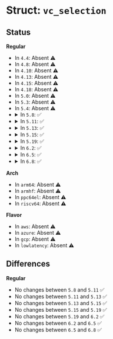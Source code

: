 # Struct: <code>vc_selection</code>

## Status
<b>Regular</b>
<ul>
<li>
In <code>4.4</code>: Absent ⚠️
</li>
<li>
In <code>4.8</code>: Absent ⚠️
</li>
<li>
In <code>4.10</code>: Absent ⚠️
</li>
<li>
In <code>4.13</code>: Absent ⚠️
</li>
<li>
In <code>4.15</code>: Absent ⚠️
</li>
<li>
In <code>4.18</code>: Absent ⚠️
</li>
<li>
In <code>5.0</code>: Absent ⚠️
</li>
<li>
In <code>5.3</code>: Absent ⚠️
</li>
<li>
In <code>5.4</code>: Absent ⚠️
</li>
<li>
<details>
<summary>In <code>5.8</code>: ✅</summary>

```c
struct vc_selection {
    struct mutex lock;
    struct vc_data *cons;
    char *buffer;
    unsigned int buf_len;
    volatile int start;
    int end;
};
```
</details>
</li>
<li>
<details>
<summary>In <code>5.11</code>: ✅</summary>

```c
struct vc_selection {
    struct mutex lock;
    struct vc_data *cons;
    char *buffer;
    unsigned int buf_len;
    volatile int start;
    int end;
};
```
</details>
</li>
<li>
<details>
<summary>In <code>5.13</code>: ✅</summary>

```c
struct vc_selection {
    struct mutex lock;
    struct vc_data *cons;
    char *buffer;
    unsigned int buf_len;
    volatile int start;
    int end;
};
```
</details>
</li>
<li>
<details>
<summary>In <code>5.15</code>: ✅</summary>

```c
struct vc_selection {
    struct mutex lock;
    struct vc_data *cons;
    char *buffer;
    unsigned int buf_len;
    volatile int start;
    int end;
};
```
</details>
</li>
<li>
<details>
<summary>In <code>5.19</code>: ✅</summary>

```c
struct vc_selection {
    struct mutex lock;
    struct vc_data *cons;
    char *buffer;
    unsigned int buf_len;
    volatile int start;
    int end;
};
```
</details>
</li>
<li>
<details>
<summary>In <code>6.2</code>: ✅</summary>

```c
struct vc_selection {
    struct mutex lock;
    struct vc_data *cons;
    char *buffer;
    unsigned int buf_len;
    volatile int start;
    int end;
};
```
</details>
</li>
<li>
<details>
<summary>In <code>6.5</code>: ✅</summary>

```c
struct vc_selection {
    struct mutex lock;
    struct vc_data *cons;
    char *buffer;
    unsigned int buf_len;
    volatile int start;
    int end;
};
```
</details>
</li>
<li>
<details>
<summary>In <code>6.8</code>: ✅</summary>

```c
struct vc_selection {
    struct mutex lock;
    struct vc_data *cons;
    char *buffer;
    unsigned int buf_len;
    volatile int start;
    int end;
};
```
</details>
</li>
</ul>
<b>Arch</b>
<ul>
<li>
In <code>arm64</code>: Absent ⚠️
</li>
<li>
In <code>armhf</code>: Absent ⚠️
</li>
<li>
In <code>ppc64el</code>: Absent ⚠️
</li>
<li>
In <code>riscv64</code>: Absent ⚠️
</li>
</ul>
<b>Flavor</b>
<ul>
<li>
In <code>aws</code>: Absent ⚠️
</li>
<li>
In <code>azure</code>: Absent ⚠️
</li>
<li>
In <code>gcp</code>: Absent ⚠️
</li>
<li>
In <code>lowlatency</code>: Absent ⚠️
</li>
</ul>

## Differences
<b>Regular</b>
<ul>
<li>
No changes between <code>5.8</code> and <code>5.11</code> ✅
</li>
<li>
No changes between <code>5.11</code> and <code>5.13</code> ✅
</li>
<li>
No changes between <code>5.13</code> and <code>5.15</code> ✅
</li>
<li>
No changes between <code>5.15</code> and <code>5.19</code> ✅
</li>
<li>
No changes between <code>5.19</code> and <code>6.2</code> ✅
</li>
<li>
No changes between <code>6.2</code> and <code>6.5</code> ✅
</li>
<li>
No changes between <code>6.5</code> and <code>6.8</code> ✅
</li>
</ul>
